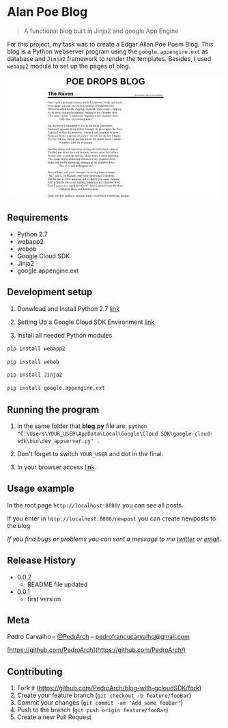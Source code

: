 # Alan Poe Blog
> A functional blog built in Jinja2 and google App Engine


For this project, my task was to create a Edgar Allan Poe Poem Blog. This blog is a Python webserver program using the `google.appengine.ext` as database and `Jinja2` framework to render the templates. Besides, I used `webapp2` module to set up the pages of blog.

![](screen-shot.png)

## Requirements
- Python 2.7
- webapp2
- webob
- Google Cloud SDK
- Jinja2
- google.appengine.ext

## Development setup

1. Donwload and Install Python 2.7 [link](https://www.python.org/downloads/release/python-2716/)

2. Setting Up a Google Cloud SDK Environment [link](https://cloud.google.com/python/setup?hl=en-us)

2. Install all needed Python modules

```sh
pip install webapp2
```

```sh
pip install webob
```

```sh
pip install Jinja2
```

```sh
pip install google.appengine.ext
```

## Running the program

1. in the same folder that **blog.py** file are: `python "C:\Users\YOUR_USER\AppData\Local\Google\Cloud SDK\google-cloud-sdk\bin\dev_appserver.py" .`

2. Don't forget to switch `YOUR_USER` and dot in the final.

3. In your browser access [link](http://localhost:8080/)


## Usage example

In the root page `http://localhost:8080/` you can see all posts.

If you enter in `http://localhost:8080/newpost` you can create newposts to the blog

_If you find bugs or problems you can sent a message to me [twitter] or [email]._



## Release History

* 0.0.2
   * README file updated
* 0.0.1
   * first version

## Meta

Pedro Carvalho – [@PedrArch](https://twitter.com/PedroArch) – pedrofrancocarvalho@gmail.com

[https://github.com/PedroArch](https://github.com/PedroArch/)

## Contributing

1. Fork it (<https://github.com/PedroArch/blog-with-gcloudSDK/fork>)
2. Create your feature branch (`git checkout -b feature/fooBar`)
3. Commit your changes (`git commit -am 'Add some fooBar'`)
4. Push to the branch (`git push origin feature/fooBar`)
5. Create a new Pull Request

<!-- Markdown link & img dfn's -->
[twitter]:https://twitter.com/PedroArch
[github]:https://github.com/PedroArch
[email]: pedrofrancocarvalho@gmail.com
